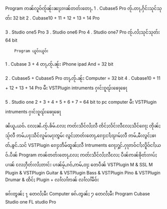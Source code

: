  Program ဢၼ်လူဝ်ၸႂ်ၼႂ်းၼႃႈၵၢၼ်တတ်းတေႃႇ
1 . Cubase5 Pro ၸႂ်ႉတႃႇႁႅင်းသုင်သုတ်း 32 bit
2 . Cubase10 + 11 + 12 + 13 + 14 Pro
   
3 . Studio one5 Pro 
3 . Studio one6 Pro 
4 . Studio one7 Pro ၸႂ်ႉလႆႈသုင်သုတ်း 64 bit
       
        Program ယူဝ်းယူဝ်း

1 . Cubase 3 + 4 တႃႇၸႂ်ႉၼႂ်း 
    iPhone ipad And = 32 bit

2 . Cubase5 + Cubase5 Pro
    တႃႇၸႂ်ႉၼႂ်း Computer = 32 bit
4 . Cubase10 + 11 + 12 + 13 + 14 Pro
    မီး VSTPlugin intruments ႁၢင်းၵူၺ်းၶေႃၶေႃ
  
5 . Studio one 2 + 3 + 4 + 5 + 6 + 7
    = 64 bit to pc computer
    မီး VSTPlugin intruments ႁၢင်းၵူၺ်းၶေႃၶေႃ

 
ၼႆယူႇယဝ်ႉ လႄႈၼႆႉၸႂ်ႉၶႅမ်ႉလႄႈ ဢတ်းသဵင်လႆႈလီ ၸႅင်ႈလႅင်းလီလႄႈသဵင်ၵေႃႈ ၸိုၼ်ႈသႂ်လီ ဢမ်ႇပႃးသဵင်လူမ်းမႃးၸွမ်း လွင်ႈတတ်းတေႃႇၵေႃႈငၢႆႈၺၢမ်ႈလီ ဢမ်ႇမီးလွင်ႈၶၢတ်ႇၶွင်ႉသင် VSTPlugin ၵေႃႈတဵမ်ထူၼ်ႈလီ Intruments ၵေႃႈႁွင်ႉႁႃဢဝ်ငၢႆႈလိူဝ်ငၢႆႈယဝ်ႉပဵၼ် Program ဢၼ်တတ်းတေႃႇလႄႈ ဢတ်းသဵင်လႆႈလီလႄႈ ပဵၼ်ဢၼ်ၶိုတ်းၵၢပ်ႈပၢၼ် လႄႈႁဵတ်းလႆႈတၢင်း ပၢၼ်မႂ်ႇၵဝ်ႇဢမ်ႇဝႃႈ တေပဵၼ် VSTPlugin M & SSL M Plugin &
VSTPlugin Guitar & VSTPlugin Bass &
VSTPlugin Pino & VSTPlugin Drumar &
ထႅင်ႈ Plugin + လၢႆလၢႆဢၼ် လၢႆလၢႆမဵဝ်း 

ၶၵ်းတွၼ်ႈ ႑ တေလႆႈမီး Computer 
ၶၵ်ႉတွၼ်ႈ ႒ တေလႆႈမီး Program Cubase Studio one FL studio Pro
